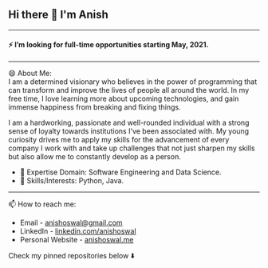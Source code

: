 ## Hi there 👋 I'm Anish
---
#### ⚡ I’m looking for full-time opportunities starting May, 2021.
---

😄 About Me:<br>
I am a determined visionary who believes in the power of programming that can transform and improve the lives of people all around the world. In my free time, I love learning more about upcoming technologies, and gain immense happiness from breaking and fixing things.

I am a hardworking, passionate and well-rounded individual with a strong sense of loyalty towards institutions I've been associated with. My young curiosity drives me to apply my skills for the advancement of every company I work with and take up challenges that not just sharpen my skills but also allow me to constantly develop as a person.

- 🔭 Expertise Domain: Software Engineering and Data Science.
- 💬 Skills/Interests: Python, Java.

---
📫 How to reach me:

<!--
- <img align="left" alt="https://omkarshelar.dev" width="22px" src="assets/globe.svg" />:arrow_right:&nbsp;[https://omkarshelar.dev](https://omkarshelar.dev)
-->
- Email - [anishoswal@gmail.com](mailto:anishoswal@gmail.com)
- LinkedIn - [linkedin.com/anishoswal](https://www.linkedin.com/in/anishoswal/)
- Personal Website - [anishoswal.me](http://anishoswal.me/)

Check my pinned repositories below  :arrow_down:

<!--
**anishoswal/anishoswal** is a ✨ _special_ ✨ repository because its `README.md` (this file) appears on your GitHub profile.

Here are some ideas to get you started:

- 🔭 I’m currently working on ...
- 🌱 I’m currently learning ...
- 👯 I’m looking to collaborate on ...
- 🤔 I’m looking for help with ...
- 💬 Ask me about ...
- 📫 How to reach me: ...
- 😄 Pronouns: ...
- ⚡ Fun fact: ...
-->
